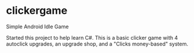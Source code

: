 # clickergame
Simple Android Idle Game

Started this project to help learn C#. This is a basic clicker game with 4 autoclick upgrades, an upgrade shop, and a "Clicks money-based" system.
